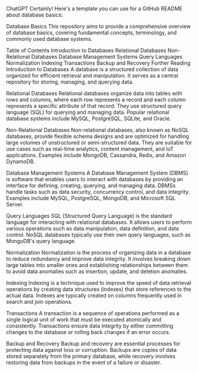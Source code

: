 
ChatGPT
Certainly! Here's a template you can use for a GitHub README about database basics:

Database Basics
This repository aims to provide a comprehensive overview of database basics, covering fundamental concepts, terminology, and commonly used database systems.

Table of Contents
Introduction to Databases
Relational Databases
Non-Relational Databases
Database Management Systems
Query Languages
Normalization
Indexing
Transactions
Backup and Recovery
Further Reading
Introduction to Databases
A database is a structured collection of data organized for efficient retrieval and manipulation. It serves as a central repository for storing, managing, and querying data.

Relational Databases
Relational databases organize data into tables with rows and columns, where each row represents a record and each column represents a specific attribute of that record. They use structured query language (SQL) for querying and managing data. Popular relational database systems include MySQL, PostgreSQL, SQLite, and Oracle.

Non-Relational Databases
Non-relational databases, also known as NoSQL databases, provide flexible schema designs and are optimized for handling large volumes of unstructured or semi-structured data. They are suitable for use cases such as real-time analytics, content management, and IoT applications. Examples include MongoDB, Cassandra, Redis, and Amazon DynamoDB.

Database Management Systems
A Database Management System (DBMS) is software that enables users to interact with databases by providing an interface for defining, creating, querying, and managing data. DBMSs handle tasks such as data security, concurrency control, and data integrity. Examples include MySQL, PostgreSQL, MongoDB, and Microsoft SQL Server.

Query Languages
SQL (Structured Query Language) is the standard language for interacting with relational databases. It allows users to perform various operations such as data manipulation, data definition, and data control. NoSQL databases typically use their own query languages, such as MongoDB's query language.

Normalization
Normalization is the process of organizing data in a database to reduce redundancy and improve data integrity. It involves breaking down large tables into smaller ones and establishing relationships between them to avoid data anomalies such as insertion, update, and deletion anomalies.

Indexing
Indexing is a technique used to improve the speed of data retrieval operations by creating data structures (indexes) that store references to the actual data. Indexes are typically created on columns frequently used in search and join operations.

Transactions
A transaction is a sequence of operations performed as a single logical unit of work that must be executed atomically and consistently. Transactions ensure data integrity by either committing changes to the database or rolling back changes if an error occurs.

Backup and Recovery
Backup and recovery are essential processes for protecting data against loss or corruption. Backups are copies of data stored separately from the primary database, while recovery involves restoring data from backups in the event of a failure or disaster.
